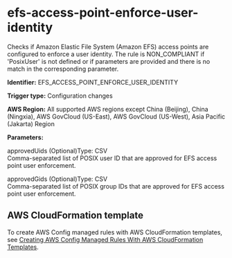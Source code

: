 # efs\-access\-point\-enforce\-user\-identity<a name="efs-access-point-enforce-user-identity"></a>

Checks if Amazon Elastic File System \(Amazon EFS\) access points are configured to enforce a user identity\. The rule is NON\_COMPLIANT if 'PosixUser' is not defined or if parameters are provided and there is no match in the corresponding parameter\. 

**Identifier:** EFS\_ACCESS\_POINT\_ENFORCE\_USER\_IDENTITY

**Trigger type:** Configuration changes

**AWS Region:** All supported AWS regions except China \(Beijing\), China \(Ningxia\), AWS GovCloud \(US\-East\), AWS GovCloud \(US\-West\), Asia Pacific \(Jakarta\) Region

**Parameters:**

approvedUids \(Optional\)Type: CSV  
Comma\-separated list of POSIX user ID that are approved for EFS access point user enforcement\.

approvedGids \(Optional\)Type: CSV  
Comma\-separated list of POSIX group IDs that are approved for EFS access point user enforcement\.

## AWS CloudFormation template<a name="w79aac11c32c17b7d251c15"></a>

To create AWS Config managed rules with AWS CloudFormation templates, see [Creating AWS Config Managed Rules With AWS CloudFormation Templates](aws-config-managed-rules-cloudformation-templates.md)\.